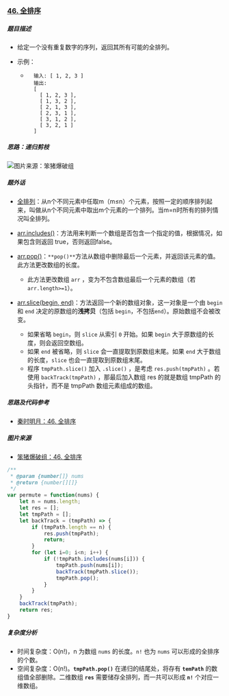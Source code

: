 ### [46. 全排序](https://leetcode-cn.com/problems/permutations/)

##### 题目描述

* 给定一个没有重复数字的序列，返回其所有可能的全排列。

* 示例：

    * ```example
        输入: [ 1, 2, 3 ]
        输出:
        [
          [ 1, 2, 3 ],
          [ 1, 3, 2 ],
          [ 2, 1, 3 ],
          [ 2, 3, 1 ],
          [ 3, 1, 2 ],
          [ 3, 2, 1 ]
        ]
        ```



##### 思路：递归剪枝

![图片来源：笨猪爆破组](https://pic.leetcode-cn.com/aa061a6233fa2bd640b4e1416c12dceceb0c4b4e6f2610240740a3cb6ea1496c-%E5%BE%AE%E4%BF%A1%E6%88%AA%E5%9B%BE_20200514183911.png)



##### 题外话

* [全排列]([https://baike.baidu.com/item/%E5%85%A8%E6%8E%92%E5%88%97/4022220?fr=aladdin](https://baike.baidu.com/item/全排列/4022220?fr=aladdin))：从n个不同元素中任取m（m≤n）个元素，按照一定的顺序排列起来，叫做从n个不同元素中取出m个元素的一个排列。当m=n时所有的排列情况叫全排列。

* [arr.includes()](https://developer.mozilla.org/zh-CN/docs/Web/JavaScript/Reference/Global_Objects/Array/includes)：方法用来判断一个数组是否包含一个指定的值，根据情况，如果包含则返回 true，否则返回false。

* [arr.pop()](https://developer.mozilla.org/zh-CN/docs/Web/JavaScript/Reference/Global_Objects/Array/pop)：`**pop()**`方法从数组中删除最后一个元素，并返回该元素的值。此方法更改数组的长度。
  * 此方法更改数组 `arr` ，变为不包含数组最后一个元素的数组（若 `arr.length>=1`）。

* [arr.slice(begin, end)](https://developer.mozilla.org/zh-CN/docs/Web/JavaScript/Reference/Global_Objects/Array/slice)：方法返回一个新的数组对象，这一对象是一个由 `begin` 和 `end` 决定的原数组的**浅拷贝**（包括 `begin`，不包括`end`）。原始数组不会被改变。
  * 如果省略 `begin`，则 `slice` 从索引 `0` 开始。如果 `begin` 大于原数组的长度，则会返回空数组。
  * 如果 `end` 被省略，则 `slice` 会一直提取到原数组末尾。如果 `end` 大于数组的长度，`slice` 也会一直提取到原数组末尾。
  * 程序 `tmpPath.slice()` 加入 `.slice()`  ，是考虑 `res.push(tmpPath)` 。若使用 `backTrack(tmpPath)` ，那最后加入数组 res 的就是数组 tmpPath 的头指针，而不是 tmpPath 数组元素组成的数组。



##### 思路及代码参考

* [秦时明月：46. 全排序](https://leetcode-cn.com/problems/permutations/solution/46-quan-pai-lie-by-alexer-660/)

##### 图片来源

* [笨猪爆破组：46. 全排序](https://leetcode-cn.com/problems/permutations/solution/chou-xiang-cheng-jue-ce-shu-yi-ge-pai-lie-jiu-xian/)



```javascript
/**
 * @param {number[]} nums
 * @return {number[][]}
 */
var permute = function(nums) {
    let n = nums.length;
    let res = [];
    let tmpPath = [];
    let backTrack = (tmpPath) => {
        if (tmpPath.length == n) {
            res.push(tmpPath);
            return;
        }
        for (let i=0; i<n; i++) {
            if (!tmpPath.includes(nums[i])) {
                tmpPath.push(nums[i]);
                backTrack(tmpPath.slice());
                tmpPath.pop();
            }
        }
    }
    backTrack(tmpPath);
    return res;
}
```



##### 复杂度分析

* 时间复杂度：O(n!)，n 为数组 `nums` 的长度。`n!` 也为 `nums` 可以形成的全排序的个数。
* 空间复杂度：O(n!)。**`tmpPath.pop()`** 在递归的结尾处，将存有 **`temPath`** 的数组值全部删除。二维数组 **`res`** 需要储存全排列，而一共可以形成 **`n!`** 个对应一维数组。 